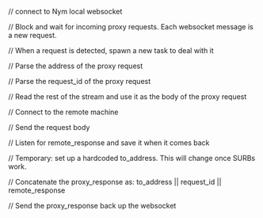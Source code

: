 // connect to Nym local websocket

// Block and wait for incoming proxy requests. Each websocket message is a new request.

// When a request is detected, spawn a new task to deal with it

// Parse the address of the proxy request

// Parse the request_id of the proxy request

// Read the rest of the stream and use it as the body of the proxy request

// Connect to the remote machine

// Send the request body

// Listen for remote_response and save it when it comes back

// Temporary: set up a hardcoded  to_address. This will change once SURBs work.

// Concatenate the proxy_response as: to_address || request_id || remote_response

// Send the proxy_response back up the websocket